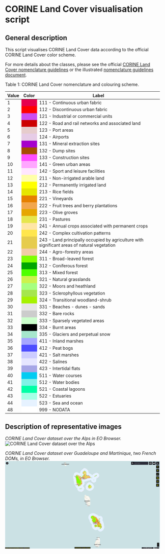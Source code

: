 # CORINE Land Cover visualisation script

## General description

This script visualises CORINE Land Cover data according to the official CORINE Land Cover color scheme.

For more details about the classes, please see the official [CORINE Land Cover nomenclature guidelines](https://land.copernicus.eu/user-corner/technical-library/corine-land-cover-nomenclature-guidelines/html/index.html) or the illustrated [nomenclature guidelines document](https://land.copernicus.eu/user-corner/technical-library/corine-land-cover-nomenclature-guidelines/docs/pdf/CLC2018_Nomenclature_illustrated_guide_20190510.pdf).

Table 1: CORINE Land Cover nomenclature and colouring scheme.

<table>
  <thead>
    <tr>
      <th>Value</th>
      <th>Color</th>
      <th>Label</th>
    </tr>
  </thead>
  <tbody>
    <tr>
      <td>1</td>
      <td style="background-color: #e6004d;"></td>
      <td>111 - Continuous urban fabric</td>
    </tr>
    <tr>
      <td>2</td>
      <td style="background-color: #ff0000;"></td>
      <td>112 - Discontinuous urban fabric</td>
    </tr>
    <tr>
      <td>3</td>
      <td style="background-color: #cc4df2;"></td>
      <td>121 - Industrial or commercial units</td>
    </tr>
    <tr>
      <td>4</td>
      <td style="background-color: #cc0000;"></td>
      <td>122 - Road and rail networks and associated land</td>
    </tr>
    <tr>
      <td>5</td>
      <td style="background-color: #e6cccc;"></td>
      <td>123 - Port areas</td>
    </tr>
    <tr>
      <td>6</td>
      <td style="background-color: #e6cce6;"></td>
      <td>124 - Airports</td>
    </tr>
    <tr>
      <td>7</td>
      <td style="background-color: #a600cc;"></td>
      <td>131 - Mineral extraction sites</td>
    </tr>
    <tr>
      <td>8</td>
      <td style="background-color: #a64d00;"></td>
      <td>132 - Dump sites</td>
    </tr>
    <tr>
      <td>9</td>
      <td style="background-color: #ff4dff;"></td>
      <td>133 - Construction sites</td>
    </tr>
    <tr>
      <td>10</td>
      <td style="background-color: #ffa6ff;"></td>
      <td>141 - Green urban areas</td>
    </tr>
    <tr>
      <td>11</td>
      <td style="background-color: #ffe6ff;"></td>
      <td>142 - Sport and leisure facilities</td>
    </tr>
    <tr>
      <td>12</td>
      <td style="background-color: #ffffa8;"></td>
      <td>211 - Non-irrigated arable land</td>
    </tr>
    <tr>
      <td>13</td>
      <td style="background-color: #ffff00;"></td>
      <td>212 - Permanently irrigated land</td>
    </tr>
    <tr>
      <td>14</td>
      <td style="background-color: #e6e600;"></td>
      <td>213 - Rice fields</td>
    </tr>
    <tr>
      <td>15</td>
      <td style="background-color: #e68000;"></td>
      <td>221 - Vineyards</td>
    </tr>
    <tr>
      <td>16</td>
      <td style="background-color: #f2a64d;"></td>
      <td>222 - Fruit trees and berry plantations</td>
    </tr>
    <tr>
      <td>17</td>
      <td style="background-color: #e6a600;"></td>
      <td>223 - Olive groves</td>
    </tr>
    <tr>
      <td>18</td>
      <td style="background-color: #e6e64d;"></td>
      <td>231 - Pastures</td>
    </tr>
    <tr>
      <td>19</td>
      <td style="background-color: #ffe6a6;"></td>
      <td>241 - Annual crops associated with permanent crops</td>
    </tr>
    <tr>
      <td>20</td>
      <td style="background-color: #ffe64d;"></td>
      <td>242 - Complex cultivation patterns</td>
    </tr>
    <tr>
      <td>21</td>
      <td style="background-color: #e6cc4d;"></td>
      <td>243 - Land principally occupied by agriculture with significant areas of natural vegetation</td>
    </tr>
    <tr>
      <td>22</td>
      <td style="background-color: #f2cca6;"></td>
      <td>244 - Agro-forestry areas</td>
    </tr>
    <tr>
      <td>23</td>
      <td style="background-color: #80ff00;"></td>
      <td>311 - Broad-leaved forest</td>
    </tr>
    <tr>
      <td>24</td>
      <td style="background-color: #00a600;"></td>
      <td>312 - Coniferous forest</td>
    </tr>
    <tr>
      <td>25</td>
      <td style="background-color: #4dff00;"></td>
      <td>313 - Mixed forest</td>
    </tr>
    <tr>
      <td>26</td>
      <td style="background-color: #ccf24d;"></td>
      <td>321 - Natural grasslands</td>
    </tr>
    <tr>
      <td>27</td>
      <td style="background-color: #a6ff80;"></td>
      <td>322 - Moors and heathland</td>
    </tr>
    <tr>
      <td>28</td>
      <td style="background-color: #a6e64d;"></td>
      <td>323 - Sclerophyllous vegetation</td>
    </tr>
    <tr>
      <td>29</td>
      <td style="background-color: #a6f200;"></td>
      <td>324 - Transitional woodland-shrub</td>
    </tr>
    <tr>
      <td>30</td>
      <td style="background-color: #e6e6e6;"></td>
      <td>331 - Beaches - dunes - sands</td>
    </tr>
    <tr>
      <td>31</td>
      <td style="background-color: #cccccc;"></td>
      <td>332 - Bare rocks</td>
    </tr>
    <tr>
      <td>32</td>
      <td style="background-color: #ccffcc;"></td>
      <td>333 - Sparsely vegetated areas</td>
    </tr>
    <tr>
      <td>33</td>
      <td style="background-color: #000000;"></td>
      <td>334 - Burnt areas</td>
    </tr>
    <tr>
      <td>34</td>
      <td style="background-color: #a6e6cc;"></td>
      <td>335 - Glaciers and perpetual snow</td>
    </tr>
    <tr>
      <td>35</td>
      <td style="background-color: #a6a6ff;"></td>
      <td>411 - Inland marshes</td>
    </tr>
    <tr>
      <td>36</td>
      <td style="background-color: #4d4dff;"></td>
      <td>412 - Peat bogs</td>
    </tr>
    <tr>
      <td>37</td>
      <td style="background-color: #ccccff;"></td>
      <td>421 - Salt marshes</td>
    </tr>
    <tr>
      <td>38</td>
      <td style="background-color: #e6e6ff;"></td>
      <td>422 - Salines</td>
    </tr>
    <tr>
      <td>39</td>
      <td style="background-color: #a6a6e6;"></td>
      <td>423 - Intertidal flats</td>
    </tr>
    <tr>
      <td>40</td>
      <td style="background-color: #00ccf2;"></td>
      <td>511 - Water courses</td>
    </tr>
    <tr>
      <td>41</td>
      <td style="background-color: #80f2e6;"></td>
      <td>512 - Water bodies</td>
    </tr>
    <tr>
      <td>42</td>
      <td style="background-color: #00ffa6;"></td>
      <td>521 - Coastal lagoons</td>
    </tr>
    <tr>
      <td>43</td>
      <td style="background-color: #a6ffe6;"></td>
      <td>522 - Estuaries</td>
    </tr>
    <tr>
      <td>44</td>
      <td style="background-color: #e6f2ff;"></td>
      <td>523 - Sea and ocean</td>
    </tr>
    <tr>
      <td>48</td>
      <td style="background-color: #ffffff;"></td>
      <td>999 - NODATA</td>
    </tr>
  </tbody>
</table>

## Description of representative images

*CORINE Land Cover dataset over the Alps in EO Browser.*
![CORINE Land Cover dataset over the Alps](fig/corine_land_cover_1.png)

*CORINE Land Cover dataset over Guadeloupe and Martinique, two French DOMs, in EO Browser.*
![CORINE Land Cover dataset over Guadeloupe and Martinique](fig/corine_land_cover_2.png)